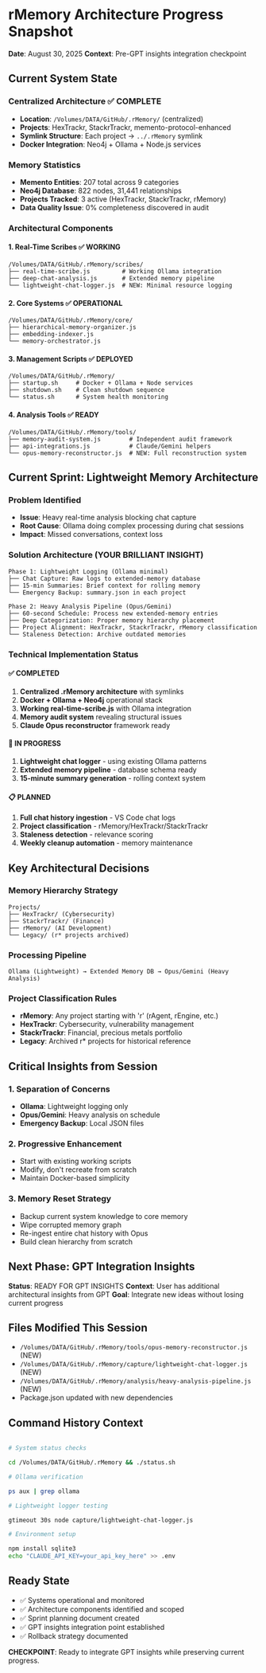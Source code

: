 # rMemory Architecture Progress Snapshot

**Date**: August 30, 2025
**Context**: Pre-GPT insights integration checkpoint

## Current System State

### Centralized Architecture ✅ COMPLETE

- **Location**: `/Volumes/DATA/GitHub/.rMemory/` (centralized)
- **Projects**: HexTrackr, StackrTrackr, memento-protocol-enhanced
- **Symlink Structure**: Each project → `../.rMemory` symlink
- **Docker Integration**: Neo4j + Ollama + Node.js services

### Memory Statistics

- **Memento Entities**: 207 total across 9 categories
- **Neo4j Database**: 822 nodes, 31,441 relationships
- **Projects Tracked**: 3 active (HexTrackr, StackrTrackr, rMemory)
- **Data Quality Issue**: 0% completeness discovered in audit

### Architectural Components

#### 1. Real-Time Scribes ✅ WORKING

```
/Volumes/DATA/GitHub/.rMemory/scribes/
├── real-time-scribe.js         # Working Ollama integration
├── deep-chat-analysis.js       # Extended memory pipeline
└── lightweight-chat-logger.js  # NEW: Minimal resource logging
```

#### 2. Core Systems ✅ OPERATIONAL

```
/Volumes/DATA/GitHub/.rMemory/core/
├── hierarchical-memory-organizer.js
├── embedding-indexer.js
└── memory-orchestrator.js
```

#### 3. Management Scripts ✅ DEPLOYED

```
/Volumes/DATA/GitHub/.rMemory/
├── startup.sh     # Docker + Ollama + Node services
├── shutdown.sh    # Clean shutdown sequence
└── status.sh      # System health monitoring
```

#### 4. Analysis Tools ✅ READY

```
/Volumes/DATA/GitHub/.rMemory/tools/
├── memory-audit-system.js        # Independent audit framework
├── api-integrations.js           # Claude/Gemini helpers
└── opus-memory-reconstructor.js  # NEW: Full reconstruction system
```

## Current Sprint: Lightweight Memory Architecture

### Problem Identified

- **Issue**: Heavy real-time analysis blocking chat capture
- **Root Cause**: Ollama doing complex processing during chat sessions
- **Impact**: Missed conversations, context loss

### Solution Architecture (YOUR BRILLIANT INSIGHT)

```
Phase 1: Lightweight Logging (Ollama minimal)
├── Chat Capture: Raw logs to extended-memory database
├── 15-min Summaries: Brief context for rolling memory
└── Emergency Backup: summary.json in each project

Phase 2: Heavy Analysis Pipeline (Opus/Gemini)
├── 60-second Schedule: Process new extended-memory entries
├── Deep Categorization: Proper memory hierarchy placement
├── Project Alignment: HexTrackr, StackrTrackr, rMemory classification
└── Staleness Detection: Archive outdated memories
```

### Technical Implementation Status

#### ✅ COMPLETED

1. **Centralized .rMemory architecture** with symlinks
2. **Docker + Ollama + Neo4j** operational stack
3. **Working real-time-scribe.js** with Ollama integration
4. **Memory audit system** revealing structural issues
5. **Claude Opus reconstructor** framework ready

#### 🚧 IN PROGRESS

1. **Lightweight chat logger** - using existing Ollama patterns
2. **Extended memory pipeline** - database schema ready
3. **15-minute summary generation** - rolling context system

#### 📋 PLANNED

1. **Full chat history ingestion** - VS Code chat logs
2. **Project classification** - rMemory/HexTrackr/StackrTrackr
3. **Staleness detection** - relevance scoring
4. **Weekly cleanup automation** - memory maintenance

## Key Architectural Decisions

### Memory Hierarchy Strategy

```
Projects/
├── HexTrackr/ (Cybersecurity)
├── StackrTrackr/ (Finance) 
├── rMemory/ (AI Development)
└── Legacy/ (r* projects archived)
```

### Processing Pipeline

```
Ollama (Lightweight) → Extended Memory DB → Opus/Gemini (Heavy Analysis)
```

### Project Classification Rules

- **rMemory**: Any project starting with 'r' (rAgent, rEngine, etc.)
- **HexTrackr**: Cybersecurity, vulnerability management
- **StackrTrackr**: Financial, precious metals portfolio
- **Legacy**: Archived r* projects for historical reference

## Critical Insights from Session

### 1. Separation of Concerns

- **Ollama**: Lightweight logging only
- **Opus/Gemini**: Heavy analysis on schedule
- **Emergency Backup**: Local JSON files

### 2. Progressive Enhancement

- Start with existing working scripts
- Modify, don't recreate from scratch
- Maintain Docker-based simplicity

### 3. Memory Reset Strategy

- Backup current system knowledge to core memory
- Wipe corrupted memory graph
- Re-ingest entire chat history with Opus
- Build clean hierarchy from scratch

## Next Phase: GPT Integration Insights

**Status**: READY FOR GPT INSIGHTS
**Context**: User has additional architectural insights from GPT
**Goal**: Integrate new ideas without losing current progress

## Files Modified This Session

- `/Volumes/DATA/GitHub/.rMemory/tools/opus-memory-reconstructor.js` (NEW)
- `/Volumes/DATA/GitHub/.rMemory/capture/lightweight-chat-logger.js` (NEW)
- `/Volumes/DATA/GitHub/.rMemory/analysis/heavy-analysis-pipeline.js` (NEW)
- Package.json updated with new dependencies

## Command History Context

```bash

# System status checks

cd /Volumes/DATA/GitHub/.rMemory && ./status.sh

# Ollama verification

ps aux | grep ollama

# Lightweight logger testing

gtimeout 30s node capture/lightweight-chat-logger.js

# Environment setup

npm install sqlite3
echo "CLAUDE_API_KEY=your_api_key_here" >> .env
```

## Ready State

- ✅ Systems operational and monitored
- ✅ Architecture components identified and scoped
- ✅ Sprint planning document created
- ✅ GPT insights integration point established
- ✅ Rollback strategy documented

**CHECKPOINT**: Ready to integrate GPT insights while preserving current progress.
